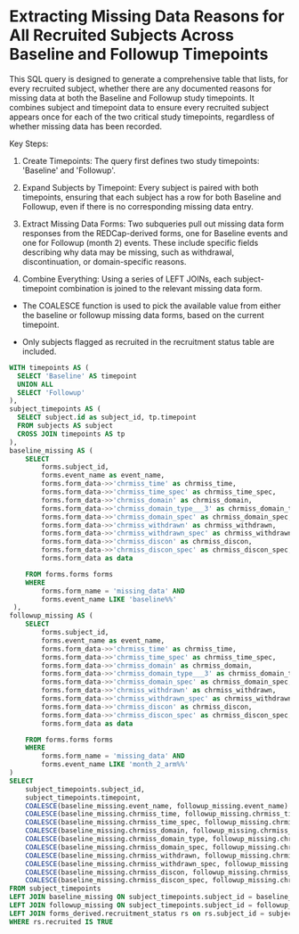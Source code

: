 # Extracting Missing Data Reasons for All Recruited Subjects Across Baseline and Followup Timepoints

This SQL query is designed to generate a comprehensive table that lists, for every recruited subject, whether there are any documented reasons for missing data at both the Baseline and Followup study timepoints. It combines subject and timepoint data to ensure every recruited subject appears once for each of the two critical study timepoints, regardless of whether missing data has been recorded.


Key Steps:

1. Create Timepoints:
The query first defines two study timepoints: 'Baseline' and 'Followup'.

2. Expand Subjects by Timepoint:
Every subject is paired with both timepoints, ensuring that each subject has a row for both Baseline and Followup, even if there is no corresponding missing data entry.

3. Extract Missing Data Forms:
Two subqueries pull out missing data form responses from the REDCap-derived forms, one for Baseline events and one for Followup (month 2) events. These include specific fields describing why data may be missing, such as withdrawal, discontinuation, or domain-specific reasons.

4. Combine Everything:
Using a series of LEFT JOINs, each subject-timepoint combination is joined to the relevant missing data form.

- The COALESCE function is used to pick the available value from either the baseline or followup missing data forms, based on the current timepoint.

- Only subjects flagged as recruited in the recruitment status table are included.


```sql
WITH timepoints AS (
  SELECT 'Baseline' AS timepoint
  UNION ALL
  SELECT 'Followup'
),
subject_timepoints AS (
  SELECT subject.id as subject_id, tp.timepoint
  FROM subjects AS subject
  CROSS JOIN timepoints AS tp
),
baseline_missing AS (
    SELECT 
        forms.subject_id,
        forms.event_name as event_name,
        forms.form_data->>'chrmiss_time' as chrmiss_time,
        forms.form_data->>'chrmiss_time_spec' as chrmiss_time_spec,
        forms.form_data->>'chrmiss_domain' as chrmiss_domain,
        forms.form_data->>'chrmiss_domain_type___3' as chrmiss_domain_type,
        forms.form_data->>'chrmiss_domain_spec' as chrmiss_domain_spec,
        forms.form_data->>'chrmiss_withdrawn' as chrmiss_withdrawn,
        forms.form_data->>'chrmiss_withdrawn_spec' as chrmiss_withdrawn_spec,
        forms.form_data->>'chrmiss_discon' as chrmiss_discon,
        forms.form_data->>'chrmiss_discon_spec' as chrmiss_discon_spec,
        forms.form_data as data

    FROM forms.forms forms
    WHERE 
        forms.form_name = 'missing_data' AND
        forms.event_name LIKE 'baseline%%'
 ),
followup_missing AS (
    SELECT 
        forms.subject_id,
        forms.event_name as event_name,
        forms.form_data->>'chrmiss_time' as chrmiss_time,
        forms.form_data->>'chrmiss_time_spec' as chrmiss_time_spec,
        forms.form_data->>'chrmiss_domain' as chrmiss_domain,
        forms.form_data->>'chrmiss_domain_type___3' as chrmiss_domain_type,
        forms.form_data->>'chrmiss_domain_spec' as chrmiss_domain_spec,
        forms.form_data->>'chrmiss_withdrawn' as chrmiss_withdrawn,
        forms.form_data->>'chrmiss_withdrawn_spec' as chrmiss_withdrawn_spec,
        forms.form_data->>'chrmiss_discon' as chrmiss_discon,
        forms.form_data->>'chrmiss_discon_spec' as chrmiss_discon_spec,
        forms.form_data as data

    FROM forms.forms forms
    WHERE 
        forms.form_name = 'missing_data' AND
        forms.event_name LIKE 'month_2_arm%%'
)
SELECT
    subject_timepoints.subject_id,
    subject_timepoints.timepoint,
    COALESCE(baseline_missing.event_name, followup_missing.event_name) as event_name,
    COALESCE(baseline_missing.chrmiss_time, followup_missing.chrmiss_time) as chrmiss_time,
    COALESCE(baseline_missing.chrmiss_time_spec, followup_missing.chrmiss_time_spec) as chrmiss_time_spec,
    COALESCE(baseline_missing.chrmiss_domain, followup_missing.chrmiss_domain) as chrmiss_domain,
    COALESCE(baseline_missing.chrmiss_domain_type, followup_missing.chrmiss_domain_type) as chrmiss_domain_type,
    COALESCE(baseline_missing.chrmiss_domain_spec, followup_missing.chrmiss_domain_spec) as chrmiss_domain_spec,
    COALESCE(baseline_missing.chrmiss_withdrawn, followup_missing.chrmiss_withdrawn) as chrmiss_withdrawn,
    COALESCE(baseline_missing.chrmiss_withdrawn_spec, followup_missing.chrmiss_withdrawn_spec) as chrmiss_withdrawn_spec,
    COALESCE(baseline_missing.chrmiss_discon, followup_missing.chrmiss_discon) as chrmiss_discon,
    COALESCE(baseline_missing.chrmiss_discon_spec, followup_missing.chrmiss_discon_spec) as chrmiss_discon_spec
FROM subject_timepoints
LEFT JOIN baseline_missing ON subject_timepoints.subject_id = baseline_missing.subject_id AND subject_timepoints.timepoint = 'Baseline'
LEFT JOIN followup_missing ON subject_timepoints.subject_id = followup_missing.subject_id AND subject_timepoints.timepoint = 'Followup'
LEFT JOIN forms_derived.recruitment_status rs on rs.subject_id = subject_timepoints.subject_id
WHERE rs.recruited IS TRUE
```
